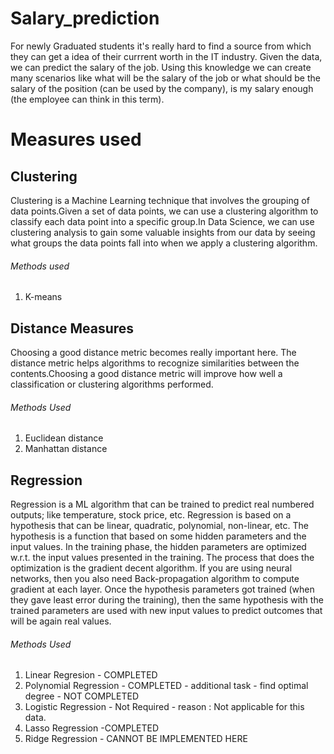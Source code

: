 # Salary_prediction
For newly Graduated students it's really hard to find a source from which they can get a idea of their currrent worth in the IT industry.
Given the data, we can predict the salary of the job. Using this knowledge we can create many scenarios
like what will be the salary of the job or what should be the salary of the position (can be used by the
company), is my salary enough (the employee can think in this term).

# Measures used
## Clustering
Clustering is a Machine Learning technique that involves the grouping of data points.Given a set of data points, we can use a clustering
algorithm to classify each data point into a specific group.In Data Science, we can use clustering analysis to gain some valuable insights
from our data by seeing what groups the data points fall into when we apply a clustering algorithm.

###### Methods used
1. K-means

## Distance Measures 
Choosing a good distance metric becomes really important here. The distance metric helps algorithms to recognize similarities between the
contents.Choosing a good distance metric will improve how well a classification or clustering algorithms performed.

###### Methods Used

1. Euclidean distance
2. Manhattan distance

## Regression 
Regression is a ML algorithm that can be trained to predict real numbered outputs; like temperature, stock price, etc. Regression is
based on a hypothesis that can be linear, quadratic, polynomial, non-linear, etc. The hypothesis is a function that based on some hidden
parameters and the input values. In the training phase, the hidden parameters are optimized w.r.t. the input values presented in the
training. The process that does the optimization is the gradient decent algorithm. If you are using neural networks, then you also need
Back-propagation algorithm to compute gradient at each layer. Once the hypothesis parameters got trained (when they gave least error
during the training), then the same hypothesis with the trained parameters are used with new input values to predict outcomes that will be
again real values.

###### Methods Used

1. Linear Regresion - COMPLETED
2. Polynomial Regression - COMPLETED - additional task - find optimal degree - NOT COMPLETED
3. Logistic Regression - Not Required - reason : Not applicable for this data.
4. Lasso Regression -COMPLETED
5. Ridge Regression - CANNOT BE IMPLEMENTED HERE

